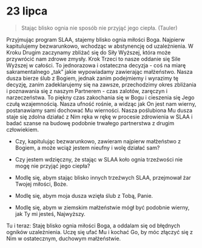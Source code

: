 
# 23 lipca

> Stając blisko ognia nie sposób nie przyjąć jego ciepła. (Tauler)

Przyjmując program SLAA, stajemy blisko ognia miłości Boga. Najpierw kapitulujemy bezwarunkowo, wchodząc w abstynencję od uzależnienia. W Kroku Drugim zaczynamy zbliżać się do Siły Wyższej, która może przywrócić nam zdrowe zmysły. Krok Trzeci to nasze oddanie się Sile Wyższej w całości. To jednorazowa i ostateczna decyzja - coś na miarę sakramentalnego „tak” jakie wypowiadamy zawierając małżeństwo. Nasza dusza bierze ślub z Bogiem, jednak zanim podejmiemy i wyrazimy tę decyzję, zanim zadeklarujemy się na zawsze, przechodzimy okres zbliżania i poznawania się z naszym Partnerem - czas zalotów, zaręczyn i narzeczeństwa. To piękny czas zakochania się w Bogu i cieszenia się Jego czułą wzajemnością. Nasza ufność rośnie, a widząc jak On jest nam wierny, postanawiamy sami dochować Mu wierności. Nasza poślubiona Mu dusza staje się zdolna działać z Nim ręka w rękę w procesie zdrowienia w SLAA i badać szanse na budowę podobnie trwałego partnerstwa z drugim człowiekiem.

- Czy, kapitulując bezwarunkowo, zawieram najpierw małżeństwo z Bogiem, a może wciąż jestem nieufny i wolę działać sam?
- Czy jestem wdzięczny, że stając w SLAA koło ognia trzeźwości nie mogę nie przyjąć jego ciepła?

- Modlę się, abym stając blisko innych trzeźwych SLAA, przejmował żar Twojej miłości, Boże.
- Modlę się, abym moja dusza wzięła ślub z Tobą, Panie.
- Modlę się, abym w ziemskim małżeństwie mógł być podobnie wierny, jak Ty mi jesteś, Najwyższy.

Tu i teraz: Staję blisko ognia miłości Boga, a oddalam się od błędnych ogników uzależnienia. Uczę się ufać Mu i kochać Go, by móc złączyć się z Nim w ostatecznym, duchowym małżeństwie.
